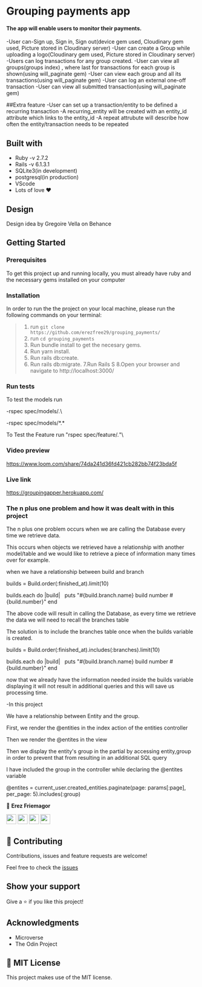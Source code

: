 # Grouping payments app

#### The app will enable users to monitor their payments.

-User can-Sign up, Sign in, Sign out(device gem used, Cloudinary gem used, Picture stored in Cloudinary server)
-User can create a Group while uploading a logo(Cloudinary gem used, Picture stored in Cloudinary server)
-Users can log transactions for any group created.
-User can view all groups(groups index) , where last for transactions for each group is shown(using will_paginate gem)
-User can view each group and all its transactions(using will_paginate gem)
-User can log an external one-off transaction
-User can view all submitted transaction(using will_paginate gem)

##Extra feature
-User can set up a transaction/entity to be defined a recurring transaction 
-A recurring_entity will be created with an entity_id attribute which links to the entity_id
-A repeat attrubute will describe how often the entity/transaction needs to be repeated 


## Built with

- Ruby -v 2.7.2
- Rails -v 6.1.3.1
- SQLite3(in development)
- postgresql(in production)
- VScode
- Lots of love :heart:

## Design
Design idea by Gregoire Vella on Behance

## Getting Started

### Prerequisites

To get this project up and running locally, you must already have ruby and the necessary gems installed on your computer

### Installation

In order to run the the project on your local machine, please run the following commands on your terminal:

> 1. run `git clone https://github.com/erezfree29/grouping_payments/`
> 2. run `cd grouping_payments`
> 3. Run bundle install to get the necesary gems.
> 4. Run yarn install.
> 5. Run rails db:create.
> 6. Run rails db:migrate.
> 7.Run Rails S
> 8.Open your browser and navigate to http://localhost:3000/

### Run tests
To test the models run

\-rspec spec/models/*.*\

\-rspec spec/models/\*.*

To Test the Feature run
\"rspec spec/feature/*.*"\

### Video preview
https://www.loom.com/share/74da241d36fd421cb282bb74f23bda5f

### Live link
https://groupingapper.herokuapp.com/

### The n plus one problem and how it was dealt with in this project

The n plus one problem occurs when we are calling the Database every time we retrieve data.

This occurs when objects we retrieved have a relationship with another model/table and we would like to retrieve a piece of information many times over for example.

when we have a relationship between build and branch

builds = Build.order(:finished_at).limit(10)

builds.each do |build|
  puts "#{build.branch.name} build number #{build.number}"
end

The above code will result in calling the Database, as every time we retrieve the data we will need to recall the branches table 

The solution is to include the branches table once when the builds variable is created.

builds = Build.order(:finished_at).includes(:branches).limit(10)

builds.each do |build|
  puts "#{build.branch.name} build number #{build.number}"
end

now that we already have the information needed inside the builds variable displaying it will not result in additional queries and this will
save us processing time.

-In this project 

We have a relationship between Entity and the group.

First, we render the @entities in the index action of the entities controller 

Then we render the @entites in the view

Then we display the entity's group in the partial by accessing entity,group in order to prevent that from resulting in an additional SQL query 

I have included the group in the controller while declaring the @entites variable 

@entites = current_user.created_entities.paginate(page: params[:page], per_page: 5).includes(:group)


 👤 **Erez Friemagor**
 
[<code><img height="26" src="https://cdn.iconscout.com/icon/free/png-256/github-153-675523.png"></code>](https://github.com/erezfree29)
[<code><img height="26" src="https://upload.wikimedia.org/wikipedia/sco/thumb/9/9f/Twitter_bird_logo_2012.svg/1200px-Twitter_bird_logo_2012.svg.png"></code>](https://twitter.com/friemagor?lang=en)
[<code><img height="26" src="https://upload.wikimedia.org/wikipedia/commons/thumb/c/c9/Linkedin.svg/1200px-Linkedin.svg.png"></code>](https://www.linkedin.com/in/erez-friemagor/?originalSubdomain=uk)
 <a href="mailto:erezfree29@gmail.com?subject=Hey Erez!"><img height="26" src="https://cdn.worldvectorlogo.com/logos/official-gmail-icon-2020-.svg"></a>

## 🤝 Contributing

Contributions, issues and feature requests are welcome!

Feel free to check the [issues](https://github.com/erezfree29/grouping_payments/issues)

## Show your support

Give a ⭐️ if you like this project!

## Acknowledgments

- Microverse
- The Odin Project

## 📝 MIT License

This project makes use of the MIT license.
